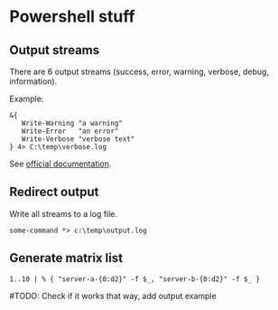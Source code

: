 Powershell stuff
================

Output streams
--------------

There are 6 output streams (success, error, warning, verbose, debug, information).

Example:

```
&{
   Write-Warning "a warning"
   Write-Error   "an error"
   Write-Verbose "verbose text"
} 4> C:\temp\verbose.log
```

See [official documentation](https://docs.microsoft.com/en-us/powershell/module/microsoft.powershell.core/about/about_redirection?view=powershell-7.2).


Redirect output
---------------

Write all streams to a log file.

`some-command *> c:\temp\output.log`


Generate matrix list
--------------------

`1..10 | % { "server-a-{0:d2}" -f $_, "server-b-{0:d2}" -f $_ }`

#TODO: Check if it works that way, add output example
